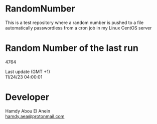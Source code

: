 # RandomNumber    
This is a test repository where a random number is pushed to a file automatically passwordless from a cron job in my Linux CentOS server    
# Random Number of the last run   
4764
      
Last update (GMT +1)    
11/24/23 04:00:01
# Developer    
Hamdy Abou El Anein   
hamdy.aea@protonmail.com
